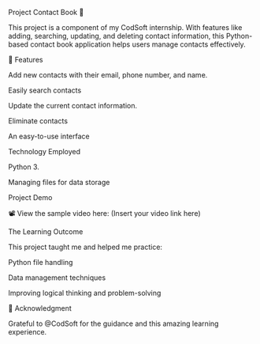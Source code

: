 Project Contact Book 📒

This project is a component of my CodSoft internship. With features like adding, searching, updating, and deleting contact information, this Python-based contact book application helps users manage contacts effectively.

🔹 Features

Add new contacts with their email, phone number, and name.

Easily search contacts

Update the current contact information.

Eliminate contacts

An easy-to-use interface

Technology Employed

Python 3.

Managing files for data storage

Project Demo

📽️ View the sample video here: (Insert your video link here)

The Learning Outcome

This project taught me and helped me practice:

Python file handling

Data management techniques

Improving logical thinking and problem-solving

🔹 Acknowledgment

Grateful to @CodSoft for the guidance and this amazing learning experience.
